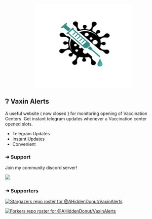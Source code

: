 <p align="center">
    <img src="public/images/black-circular.png" width="311.25" height="270"/>
</p>


## **❔ Vaxin Alerts**
A useful website ( now closed ) for monitoring opening of Vaccination Centers. Get instant telegram updates whenever a Vaccination center opened slots.

* Telegram Updates
* Instant Updates
* Convenient 

### ➜ Support
Join my community discord server!

[![](https://i.ibb.co/Y3kq58Z/Untitled.png)](https://discord.gg/cHYWdK5GNt)

### ➜ Supporters
[![Stargazers repo roster for @AHiddenDonut/VaxinAlerts](https://reporoster.com/stars/dark/AHiddenDonut/VaxinAlerts)](https://github.com/AHiddenDonut/VaxinAlerts/stargazers)

[![Forkers repo roster for @AHiddenDonut/VaxinAlerts](https://reporoster.com/forks/dark/AHiddenDonut/VaxinAlerts)](https://github.com/AHiddenDonut/VaxinAlerts/network/members)